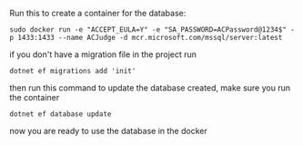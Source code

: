 Run this to create a container for the database:
```
sudo docker run -e "ACCEPT_EULA=Y" -e "SA_PASSWORD=ACPassword@1234$" -p 1433:1433 --name ACJudge -d mcr.microsoft.com/mssql/server:latest
```
if you don't have a migration file in the project run
```
dotnet ef migrations add 'init' 
```
then run this command to update the database created, make sure you run the container 
```
dotnet ef database update
```

now you are ready to use the database in the docker 
